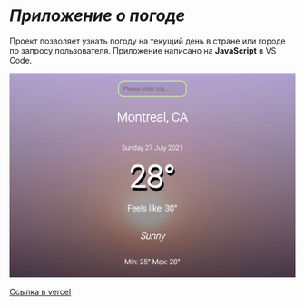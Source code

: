 # _Приложение о погоде_

Проект позволяет узнать погоду на текущий день в стране или городе по запросу пользователя. Приложение написано на __JavaScript__ в VS Code.

![Фото]( /image/pic_1.png)

[Cсылка в vercel](https://weather-chi-lyart.vercel.app/)

